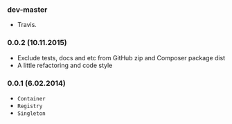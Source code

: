 ### dev-master

* Travis.

### 0.0.2 (10.11.2015)

* Exclude tests, docs and etc from GitHub zip and Composer package dist
* A little refactoring and code style

### 0.0.1 (6.02.2014)

* `Container`
* `Registry`
* `Singleton`
